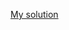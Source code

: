 [My solution](https://www.codewars.com/kata/reviews/5902209f33364eb08900033e/groups/62f08d53ae07ee00011efd52)
